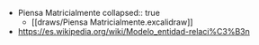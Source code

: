 - Piensa Matricialmente
  collapsed:: true
	- [[draws/Piensa Matricialmente.excalidraw]]
- https://es.wikipedia.org/wiki/Modelo_entidad-relaci%C3%B3n